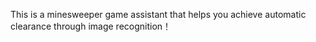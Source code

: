 This is a minesweeper game assistant that helps you achieve automatic clearance through image recognition！
